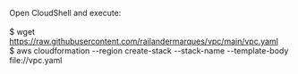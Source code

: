 Open CloudShell and execute:<br>
<br>
$ wget https://raw.githubusercontent.com/railandermarques/vpc/main/vpc.yaml<br>
$ aws cloudformation --region <sua-regiao> create-stack --stack-name <nome-da-stack> --template-body file://vpc.yaml
